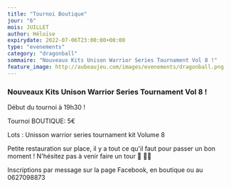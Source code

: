 ```yaml
---
title: "Tournoi Boutique"
jour: "6"
mois: JUILLET
author: Héloïse
expirydate: 2022-07-06T23:00:00+00:00
type: "evenements"
category: "dragonball"
sommaire: "Nouveaux Kits Unison Warrior Series Tournament Vol 8 !"
feature_image: http://aubeaujeu.com/images/evenements/dragonball.png
---
```

### Nouveaux Kits Unison Warrior Series Tournament Vol 8 !

Début du tournoi à 19h30 !

Tournoi BOUTIQUE: 5€

Lots : Unisson warrior series tournament kit Volume 8


Petite restauration sur place, il y a tout ce qu'il faut pour passer un bon moment ! N'hésitez pas à venir faire un tour 🥪 🥤🍿


Inscriptions par message sur la page Facebook, en boutique ou au 0627098873
